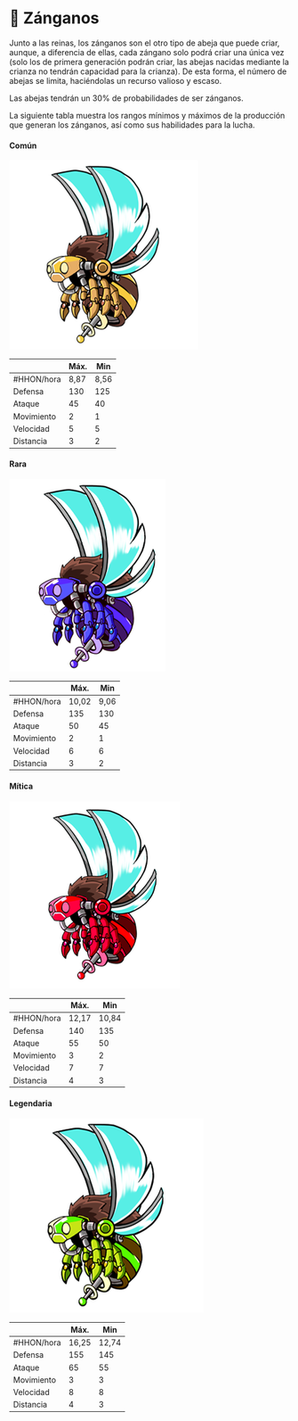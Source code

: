 # 👨 Zánganos

Junto a las reinas, los zánganos son el otro tipo de abeja que puede criar, aunque, a diferencia de ellas, cada zángano solo podrá criar una única vez (solo los de primera generación podrán criar, las abejas nacidas mediante la crianza no tendrán capacidad para la crianza). De esta forma, el número de abejas se limita, haciéndolas un recurso valioso y escaso.&#x20;

Las abejas tendrán un 30% de probabilidades de ser zánganos.&#x20;

La siguiente tabla muestra los rangos mínimos y máximos de la producción que generan los zánganos, así como sus habilidades para la lucha.

#### Común

![](<../../../.gitbook/assets/image (36).png>)



|            | Máx. | Min  |
| ---------- | ---- | ---- |
| #HHON/hora | 8,87 | 8,56 |
| Defensa    | 130  | 125  |
| Ataque     | 45   | 40   |
| Movimiento | 2    | 1    |
| Velocidad  | 5    | 5    |
| Distancia  | 3    | 2    |

#### Rara

![](<../../../.gitbook/assets/image (44).png>)

|            | Máx.  | Min  |
| ---------- | ----- | ---- |
| #HHON/hora | 10,02 | 9,06 |
| Defensa    | 135   | 130  |
| Ataque     | 50    | 45   |
| Movimiento | 2     | 1    |
| Velocidad  | 6     | 6    |
| Distancia  | 3     | 2    |

#### Mítica

![](<../../../.gitbook/assets/image (25).png>)

|            | Máx.  | Min   |
| ---------- | ----- | ----- |
| #HHON/hora | 12,17 | 10,84 |
| Defensa    | 140   | 135   |
| Ataque     | 55    | 50    |
| Movimiento | 3     | 2     |
| Velocidad  | 7     | 7     |
| Distancia  | 4     | 3     |

#### Legendaria

![](<../../../.gitbook/assets/image (1).png>)

|            | Máx.  | Min   |
| ---------- | ----- | ----- |
| #HHON/hora | 16,25 | 12,74 |
| Defensa    | 155   | 145   |
| Ataque     | 65    | 55    |
| Movimiento | 3     | 3     |
| Velocidad  | 8     | 8     |
| Distancia  | 4     | 3     |

